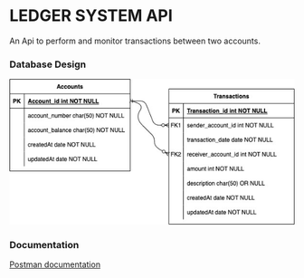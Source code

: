 # LEDGER SYSTEM API

An Api to perform and monitor transactions between two accounts.

### Database Design

![dbdesign](src/utils/pictures/Ledger_System.jpg)

### Documentation

[Postman documentation](https://documenter.getpostman.com/view/13382488/UyxkmRiT)
